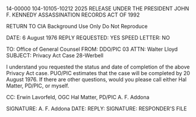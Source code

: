 14-00000
104-10105-10212
2025 RELEASE UNDER THE PRESIDENT JOHN F. KENNEDY ASSASSINATION RECORDS ACT OF 1992

RETURN TO CIA
Background Use Only
Do Not Reproduce

DATE: 6 August 1976
REPLY REQUESTED: YES
SPEED LETTER: NO

TO: Office of General Counsel
FROM: DDO/PIC 03
ATTN: Walter Lloyd
SUBJECT: Privacy Act Case 28-Werbell

I understand you requested the status and date of completion of the above Privacy Act case. PUO/PIC estimates that the case will be completed by 20 August 1976. If there are other questions, would you please call either Hal Matter, PD/PIC, or myself.

CC:
Erwin Lavorfeld, OGC
Hal Matter, PD/PIC
A. F. Addona

SIGNATURE: A. F. Addona
DATE:
REPLY:
SIGNATURE:
RESPONDER'S FILE
